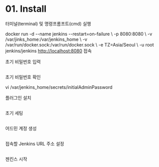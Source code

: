 # 01. Install

<show-structure for="procedure" depth="2" />

<procedure title="1. Docker Version" id="DockerVersion" style="steps">
    <step id="1">
        <p>터미널(terminal) 및 명령프롬프트(cmd) 실행</p>
    </step>
    <step>
        <code-block>
        docker run -d --name jenkins --restart=on-failure \
        -p 8080:8080 \
        -v /var/jinks_home:/var/jenkins_home \
        -v /var/run/docker.sock:/var/run/docker.sock \
        -e TZ=Asia/Seoul \
        -u root jenkins/jenkins
        </code-block>
    </step>
</procedure>

<procedure title="2. Init" id="init" style="steps">
    <step>
        <a href="http://localhost:8080">http://localhost:8080</a> 접속
    </step>
    <step>
        <p>초기 비밀번호 입력</p>
        <img src="jenkins_initAdminPassword.jpg" alt=""/>
    </step>
    <step>
        <p>초기 비밀번호 확인</p>
        <code-block>
            vi /var/jenkins_home/secrets/initialAdminPassword
        </code-block>
    </step>
    <step>
        <p>플러그인 설치</p>
        <img src="jenkins_setPlugin.jpg" alt=""/>
    </step>
    <step>
        <p>초기 세팅</p>
        <img src="jenkins_initSetting.jpg" alt=""/>
    </step>
    <step>
        <p>어드민 계정 생성</p>
        <img src="jenkins_firstAccount.jpg" alt=""/>
    </step>
    <step>
        <p>접속할 Jenkins URL 주소 설정</p>
        <img src="jenkins_jekinsUrl.jpg" alt="">
    </step>
    <step>
        <p>젠킨스 시작</p>
        <img src="jenkins_jenkinsStart.jpg" alt="">
    </step>
</procedure>
